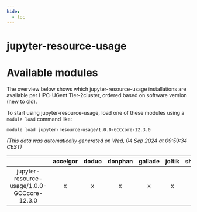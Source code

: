 ```yaml
---
hide:
  - toc
---
```


jupyter-resource-usage
======================

# Available modules


The overview below shows which jupyter-resource-usage installations are available per HPC-UGent Tier-2cluster, ordered based on software version (new to old).

To start using jupyter-resource-usage, load one of these modules using a `module load` command like:

```shell
module load jupyter-resource-usage/1.0.0-GCCcore-12.3.0
```

*(This data was automatically generated on Wed, 04 Sep 2024 at 09:59:34 CEST)*  

| |accelgor|doduo|donphan|gallade|joltik|shinx|skitty|
| :---: | :---: | :---: | :---: | :---: | :---: | :---: | :---: |
|jupyter-resource-usage/1.0.0-GCCcore-12.3.0|x|x|x|x|x|x|x|
